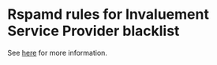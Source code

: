 # Rspamd rules for Invaluement Service Provider blacklist

See [here](https://www.invaluement.com/serviceproviderdnsbl/) for more information.
